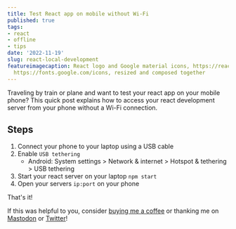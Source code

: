 ```yaml
---
title: Test React app on mobile without Wi-Fi
published: true
tags:
- react
- offline
- tips
date: '2022-11-19'
slug: react-local-development
featureimagecaption: React logo and Google material icons, https://reactjs.org/ and
  https://fonts.google.com/icons, resized and composed together
---
```


Traveling by train or plane and want to test your react app on your mobile phone? This quick post explains how to access your react development server from your phone without a Wi-Fi connection.

## Steps

1. Connect your phone to your laptop using a USB cable
2. Enable `USB tethering`
    - Android: System settings > Network & internet > Hotspot & tethering > USB tethering
3. Start your react server on your laptop `npm start`
4. Open your servers `ip:port` on your phone

That's it!

If this was helpful to you, consider [buying me a coffee](https://www.buymeacoffee.com/jeroen) or thanking me on [Mastodon](https://androiddev.social/@Jeroenmols) or [Twitter](https://twitter.com/molsjeroen)!
